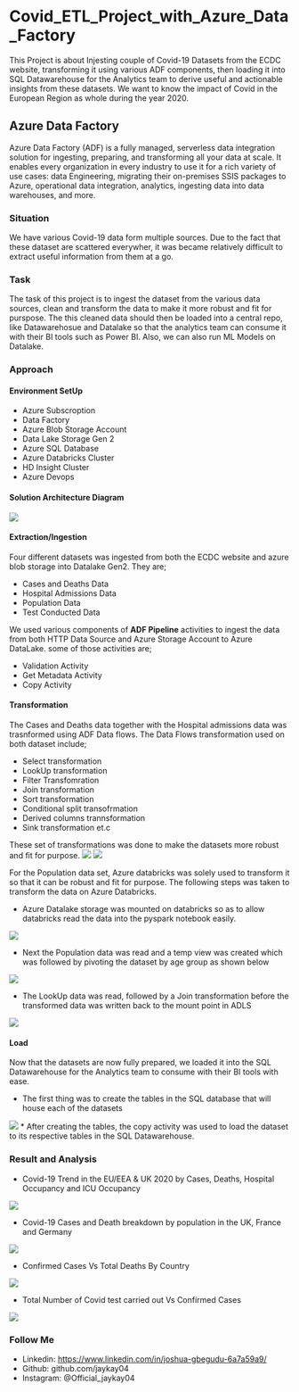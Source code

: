 # Covid_ETL_Project_with_Azure_Data_Factory
This Project is about Injesting couple of Covid-19 Datasets from the ECDC website, transforming it using various ADF components, then loading it into SQL Datawarehouse for the Analytics team to derive useful and actionable insights from these datasets.
We want to know the impact of Covid in the European Region as whole during the year 2020.

## Azure Data Factory
Azure Data Factory (ADF) is a fully managed, serverless data integration solution for ingesting, preparing, and transforming all your data at scale. It enables every organization in every industry to use it for a rich variety of use cases: data Engineering, migrating their on-premises SSIS packages to Azure, operational data integration, analytics, ingesting data into data warehouses, and more.

### Situation
We have various Covid-19 data form multiple sources. 
Due to the fact that these dataset are scattered everywher, it was became relatively difficult to extract useful information from them at a go.

### Task
The task of this project is to ingest the dataset from the various data sources, clean and transform the data to make it more robust and fit for purspose. 
The this cleaned data should then be loaded into a central repo, like Datawarehosue and Datalake so that the analytics team can consume it with their BI tools such as Power BI. Also, we can also run ML Models on Datalake.

### Approach
#### Environment SetUp
* Azure Subscroption
* Data Factory 
* Azure Blob Storage Account
* Data Lake Storage Gen 2
* Azure SQL Database
* Azure Databricks Cluster
* HD Insight Cluster
* Azure Devops
#### Solution Architecture Diagram
<img src="https://github.com/jaykay04/Covid_ETL_Project_with_Azure_Data_Factory/blob/main/ADFProject%20Diagram.png">

#### Extraction/Ingestion
Four different datasets was ingested from both the ECDC website and azure blob storage into Datalake Gen2.
They are;
* Cases and Deaths Data
* Hospital Admissions Data
* Population Data
* Test Conducted Data

We used various components of **ADF Pipeline** activities to ingest the data from both HTTP Data Source and Azure Storage Account to Azure DataLake.
some of those activities are;
* Validation Activity
* Get Metadata Activity
* Copy Activity

#### Transformation
The Cases and Deaths data together with the Hospital admissions data was trasnformed using ADF Data flows.
The Data Flows transformation used on both dataset include;
* Select transformation
* LookUp transformation
* Filter Transfomration
* Join transformation
* Sort transformation
* Conditional split transofrmation
* Derived columns trannsformation
* Sink transformation et.c

These set of transformations was done to make the datasets more robust and fit for purpose.
<img src="https://github.com/jaykay04/Covid_ETL_Project_with_Azure_Data_Factory/blob/main/images/transform_hospital_admissions.png">
<img src="https://github.com/jaykay04/Covid_ETL_Project_with_Azure_Data_Factory/blob/main/images/tranform_cases_deaths.png">

For the Population data set, Azure databricks was solely used to transform it so that it can be robust and fit for purpose.
The following steps was taken to transform the data on Azure Databricks.
* Azure Datalake storage was mounted on databricks so as to allow databricks read the data into the pyspark notebook easily.
<img src="https://github.com/jaykay04/Covid_ETL_Project_with_Azure_Data_Factory/blob/main/images/mount_storage.png">

* Next the Population data was read and a temp view was created which was followed by pivoting the dataset by age group as shown below
<img src="https://github.com/jaykay04/Covid_ETL_Project_with_Azure_Data_Factory/blob/main/images/read_pivot_population_data.png">

* The LookUp data was read, followed by a Join transformation before the transformed data was written back to the mount point in ADLS
<img src="https://github.com/jaykay04/Covid_ETL_Project_with_Azure_Data_Factory/blob/main/images/join_tranformation_population%20data.png">

#### Load
Now that the datasets are now fully prepared, we loaded it into the SQL Datawarehouse for the Analytics team to consume with their BI tools with ease.
* The first thing was to create the tables in the SQL database that will house each of the datasets
<img src="https://github.com/jaykay04/Covid_ETL_Project_with_Azure_Data_Factory/blob/main/images/create_table_sql.png">
* After creating the tables, the copy activity was used to load the dataset to its respective tables in the SQL Datawarehouse.

### Result and Analysis
* Covid-19 Trend in the EU/EEA & UK 2020 by Cases, Deaths, Hospital Occupancy and ICU Occupancy
<img src="https://github.com/jaykay04/Covid_ETL_Project_with_Azure_Data_Factory/blob/main/images/Covid-19_trend_EU_Uk.png">

* Covid-19 Cases and Death breakdown by population in the UK, France and Germany
<img src="https://github.com/jaykay04/Covid_ETL_Project_with_Azure_Data_Factory/blob/main/images/Covid-19%20Trend%20for%20UK%2C%20Germany%20and%20France.png">

* Confirmed Cases Vs Total Deaths By Country
<img src="https://github.com/jaykay04/Covid_ETL_Project_with_Azure_Data_Factory/blob/main/images/Number%20of%20Cases%20Vs%20Deaths%20Per%20Country.png">

* Total Number of Covid test carried out Vs Confirmed Cases
<img src="https://github.com/jaykay04/Covid_ETL_Project_with_Azure_Data_Factory/blob/main/images/Covid%20test%20done%20per%20Country.png">

### Follow Me
* Linkedin: https://www.linkedin.com/in/joshua-gbegudu-6a7a59a9/
* Github: github.com/jaykay04
* Instagram: @Official_jaykay04
